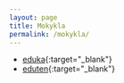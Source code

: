 ```yaml
---
layout: page
title: Mokykla
permalink: /mokykla/
---
```



- [eduka](https://klase.eduka.lt/auth){:target="_blank"}
- [eduten](https://playground.eduten.com){:target="_blank"}